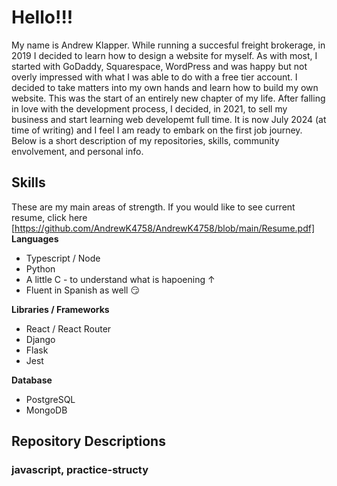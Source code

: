 # Hello!!!

My name is Andrew Klapper. While running a succesful freight brokerage, in 2019 I decided to learn how to design a website for myself. As with most, I started with GoDaddy, Squarespace, WordPress and was happy but not overly impressed with what I was able to do with a free tier account. I decided to take matters into my own hands and learn how to build my own website. This was the start of an entirely new chapter of my life. After falling in love with the development process, I decided, in 2021, to sell my business and start learning web developemt full time. It is now July 2024 (at time of writing) and I feel I am ready to embark on the first job journey. Below is a short description of my repositories, skills, community envolvement, and personal info.

## Skills

These are my main areas of strength. If you would like to see current resume, click here [https://github.com/AndrewK4758/AndrewK4758/blob/main/Resume.pdf]
  **Languages**
  -  Typescript / Node
  -  Python
  -  A little C - to understand what is hapoening &uarr;
  -  Fluent in Spanish as well :smirk:

  **Libraries / Frameworks**
  -  React / React Router 
  -  Django
  -  Flask
  -  Jest

  **Database**
  -  PostgreSQL
  -  MongoDB


  
## Repository Descriptions

### javascript, practice-structy


